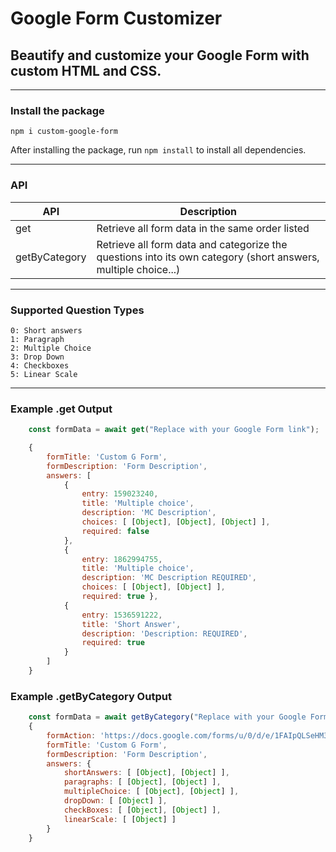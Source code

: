# Google Form Customizer
## Beautify and customize your Google Form with custom HTML and CSS.

___

### Install the package
`npm i custom-google-form`

After installing the package, run `npm install` to install all dependencies.

___
### API
| API  | Description |
| ---- | ----------- |
| get | Retrieve all form data in the same order listed
| getByCategory | Retrieve all form data and categorize the questions into its own category (short answers, multiple choice...)

___

### Supported Question Types
   
    0: Short answers
    1: Paragraph
    2: Multiple Choice
    3: Drop Down
    4: Checkboxes  
    5: Linear Scale

___

### Example .get Output

```js
    const formData = await get("Replace with your Google Form link");

    {
        formTitle: 'Custom G Form',
        formDescription: 'Form Description',
        answers: [ 
            { 
                entry: 159023240,
                title: 'Multiple choice',
                description: 'MC Description',
                choices: [ [Object], [Object], [Object] ],
                required: false 
            },
            { 
                entry: 1862994755,
                title: 'Multiple choice',
                description: 'MC Description REQUIRED',
                choices: [ [Object], [Object] ],
                required: true },
            { 
                entry: 1536591222,
                title: 'Short Answer',
                description: 'Description: REQUIRED',
                required: true 
            }
        ]
    }
```

### Example .getByCategory Output

```js
    const formData = await getByCategory("Replace with your Google Form link");
    { 
        formAction: 'https://docs.google.com/forms/u/0/d/e/1FAIpQLSeHM3lr79IGiu57NR6lwUMqBZDKsp9C5IpzRApgLfdZX2gwkw/formResponse',
        formTitle: 'Custom G Form',
        formDescription: 'Form Description',
        answers: { 
            shortAnswers: [ [Object], [Object] ],
            paragraphs: [ [Object], [Object] ],
            multipleChoice: [ [Object], [Object] ],
            dropDown: [ [Object] ],
            checkBoxes: [ [Object], [Object] ],
            linearScale: [ [Object] ] 
        } 
    }
```
